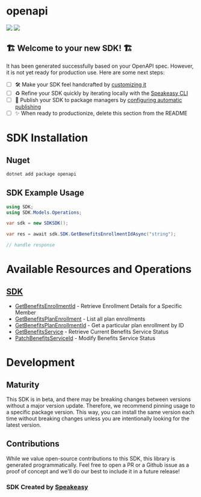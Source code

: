 # openapi

<div align="left">
    <a href="https://speakeasyapi.dev/"><img src="https://custom-icon-badges.demolab.com/badge/-Built%20By%20Speakeasy-212015?style=for-the-badge&logoColor=FBE331&logo=speakeasy&labelColor=545454" /></a>
    <a href="https://github.com/wingspanHQ/client-sdk-csharp.git/actions"><img src="https://img.shields.io/github/actions/workflow/status/wingspanHQ/client-sdk-csharp/speakeasy_sdk_generation.yml?style=for-the-badge" /></a>
    
</div>


## 🏗 **Welcome to your new SDK!** 🏗

It has been generated successfully based on your OpenAPI spec. However, it is not yet ready for production use. Here are some next steps:
- [ ] 🛠 Make your SDK feel handcrafted by [customizing it](https://www.speakeasyapi.dev/docs/customize-sdks)
- [ ] ♻️ Refine your SDK quickly by iterating locally with the [Speakeasy CLI](https://github.com/speakeasy-api/speakeasy)
- [ ] 🎁 Publish your SDK to package managers by [configuring automatic publishing](https://www.speakeasyapi.dev/docs/productionize-sdks/publish-sdks)
- [ ] ✨ When ready to productionize, delete this section from the README
<!-- Start SDK Installation -->
# SDK Installation

## Nuget

```bash
dotnet add package openapi
```
<!-- End SDK Installation -->

## SDK Example Usage
<!-- Start SDK Example Usage -->


```csharp
using SDK;
using SDK.Models.Operations;

var sdk = new SDKSDK();

var res = await sdk.SDK.GetBenefitsEnrollmentIdAsync("string");

// handle response
```
<!-- End SDK Example Usage -->

<!-- Start SDK Available Operations -->
# Available Resources and Operations

## [SDK](docs/sdks/sdk/README.md)

* [GetBenefitsEnrollmentId](docs/sdks/sdk/README.md#getbenefitsenrollmentid) - Retrieve Enrollment Details for a Specific Member
* [GetBenefitsPlanEnrollment](docs/sdks/sdk/README.md#getbenefitsplanenrollment) - List all plan enrollments
* [GetBenefitsPlanEnrollmentId](docs/sdks/sdk/README.md#getbenefitsplanenrollmentid) - Get a particular plan enrollment by ID
* [GetBenefitsService](docs/sdks/sdk/README.md#getbenefitsservice) - Retrieve Current Benefits Service Status
* [PatchBenefitsServiceId](docs/sdks/sdk/README.md#patchbenefitsserviceid) - Modify Benefits Service Status
<!-- End SDK Available Operations -->

<!-- Start Dev Containers -->



<!-- End Dev Containers -->

<!-- Placeholder for Future Speakeasy SDK Sections -->

# Development

## Maturity

This SDK is in beta, and there may be breaking changes between versions without a major version update. Therefore, we recommend pinning usage
to a specific package version. This way, you can install the same version each time without breaking changes unless you are intentionally
looking for the latest version.

## Contributions

While we value open-source contributions to this SDK, this library is generated programmatically.
Feel free to open a PR or a Github issue as a proof of concept and we'll do our best to include it in a future release!

### SDK Created by [Speakeasy](https://docs.speakeasyapi.dev/docs/using-speakeasy/client-sdks)
